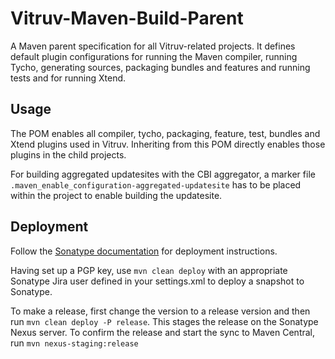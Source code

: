# Vitruv-Maven-Build-Parent
A Maven parent specification for all Vitruv-related projects.
It defines default plugin configurations for running the Maven compiler, running Tycho, generating sources, packaging bundles and features and running tests and for running Xtend.

## Usage

The POM enables all compiler, tycho, packaging, feature, test, bundles and Xtend plugins used in Vitruv. Inheriting from this POM directly enables those plugins in the child projects.

For building aggregated updatesites with the CBI aggregator, a marker file `.maven_enable_configuration-aggregated-updatesite` has to be placed within the project to enable building the updatesite.

## Deployment

Follow the [Sonatype documentation](https://central.sonatype.org/pages/apache-maven.html) for deployment instructions.

Having set up a PGP key, use `mvn clean deploy` with an appropriate Sonatype Jira user defined in your settings.xml to deploy a snapshot to Sonatype.

To make a release, first change the version to a release version and then run `mvn clean deploy -P release`. This stages the release on the Sonatype Nexus server. To confirm the release and start the sync to Maven Central, run `mvn nexus-staging:release`

